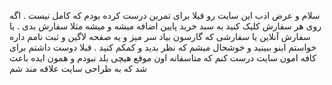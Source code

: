 سلام و عرض ادب 
این سایت رو قبلا برای تمرین درست کرده بودم که کامل نیست .
اگه روی هر سفارش کلیک کنید به سبد خرید پایین اضافه میشه و میشه مثلا سفارش بدی .
یا سفارش آنلاین یا سفارشی که گارسون بیاد سر میز و یه صفحه لاگین و ثبت نامم داره 
خواستم اینو ببینید و خوشحال میشم که نظر بدید و کمکم کنید . قبلا دوست داشتم برای کافه امون سایت درست کنم که متاسفانه اون موقع هیچی بلد نبودم و همون ایده باعث شد که به طراحی سایت علاقه مند شم

